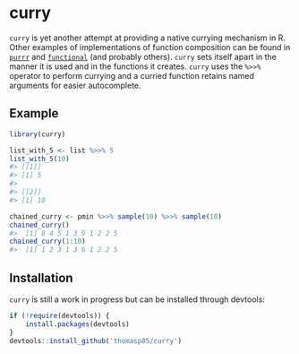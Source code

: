 
<!-- README.md is generated from README.Rmd. Please edit that file -->
curry
=====

`curry` is yet another attempt at providing a native currying mechanism in R. Other examples of implementations of function composition can be found in [`purrr`](https://CRAN.R-project.org/package=purrr) and [`functional`](https://CRAN.R-project.org/package=functional) (and probably others). `curry` sets itself apart in the manner it is used and in the functions it creates. `curry` uses the `%>>%` operator to perform currying and a curried function retains named arguments for easier autocomplete.

Example
-------

``` r
library(curry)

list_with_5 <- list %>>% 5
list_with_5(10)
#> [[1]]
#> [1] 5
#> 
#> [[2]]
#> [1] 10

chained_curry <- pmin %>>% sample(10) %>>% sample(10)
chained_curry()
#>  [1] 8 4 5 1 3 9 1 2 2 5
chained_curry(1:10)
#>  [1] 1 2 3 1 3 6 1 2 2 5
```

Installation
------------

`curry` is still a work in progress but can be installed through devtools:

``` r
if (!require(devtools)) {
    install.packages(devtools)
}
devtools::install_github('thomasp85/curry')
```
